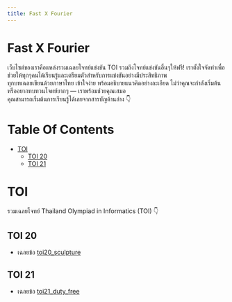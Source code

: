 ```yaml
---
title: Fast X Fourier
---
```


# Fast X Fourier
เว็บไซต์ของเราคือแหล่งรวมเฉลยโจทย์แข่งขัน TOI รวมถึงโจทย์แข่งขันอื่นๆให้ฟรี! 
เราตั้งใจจัดทำเพื่อช่วยให้ทุกๆคนได้เรียนรู้และเตรียมตัวสำหรับการแข่งขันอย่างมีประสิทธิภาพ  
ทุกบทเฉลยเขียนด้วยภาษาไทย เข้าใจง่าย พร้อมอธิบายแนวคิดอย่างละเอียด
ไม่ว่าคุณจะกำลังเริ่มต้น หรืออยากทบทวนโจทย์ยากๆ — เราพร้อมช่วยคุณเสมอ  
คุณสามารถเริ่มต้นการเรียนรู้ได้เลยจากสารบัญด้านล่าง 👇

# Table Of Contents
- [TOI](#toi)
  - [TOI 20](#toi-20)
  - [TOI 21](#toi-21)

# TOI
รวมเฉลยโจทย์ Thailand Olympiad in Informatics (TOI) 👇

## TOI 20
- เฉลยข้อ [toi20_sculpture](https://fastxfourier.github.io/toi20_sculpture/)
## TOI 21
- เฉลยข้อ [toi21_duty_free](toi21/toi21_duty_free.md)
<!--stackedit_data:
eyJoaXN0b3J5IjpbMTM0MjA4Njk5NCw0NDUxMzY0ODAsNTI3OT
A3MzIzLDE3OTY3NDMzMDZdfQ==
-->